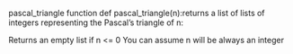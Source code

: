 pascal_triangle
 function def pascal_triangle(n):returns a list of lists of integers representing the Pascal’s triangle of n:

Returns an empty list if n <= 0
You can assume n will be always an integer
